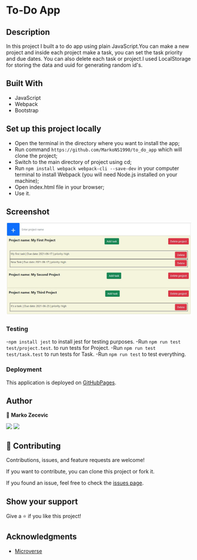 # To-Do App

## Description

In this project I built a to do app using plain JavaScript.You can make a new project and inside each project make a task, you can set the task priority and due dates.
You can also delete each task or project.I used LocalStorage for storing the data and uuid for generating random id's.

## Built With

- JavaScript
- Webpack
- Bootstrap

## Set up this project locally

- Open the terminal in the directory where you want to install the app;
- Run command `https://github.com/MarkoNS1990/to_do_app` which will clone the project;
- Switch to the main directory of project using cd;
- Run `npm install webpack webpack-cli --save-dev` in your computer terminal to install Webpack (you will need Node.js installed on your machine);
- Open index.html file in your browser;
- Use it.

## Screenshot

![](ss.JPG)

### Testing

-`npm install jest` to install jest for testing purposes.
-Run `npm run test test/project.test`. to run tests for Project.
-Run `npm run test test/task.test` to run tests for Task.
-Run `npm run test` to test everything.

### Deployment

This application is deployed on [GitHubPages](https://markons1990.github.io/to_do_app/).

## Author

👤 **Marko Zecevic**

[![](https://img.shields.io/badge/GitHub-100000?style=for-the-badge&logo=github&logoColor=white)](https://github.com/MarkoNS1990) [![](https://img.shields.io/badge/LinkedIn-0077B5?style=for-the-badge&logo=linkedin&logoColor=white)](https://www.linkedin.com/in/zecevicmarko/)

## 🤝 Contributing

Contributions, issues, and feature requests are welcome!

If you want to contribute, you can clone this project or fork it.

If you found an issue, feel free to check the [issues page](https://github.com/MarkoNS1990/to_do_app/issues).

## Show your support

Give a ⭐️ if you like this project!

## Acknowledgments

- [Microverse](https://www.microverse.org/)
